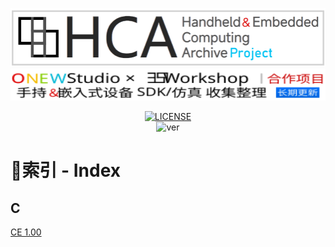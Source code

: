 <div align="center">
 
<img alt="LOGO" src="https://github.com/Inter1006/Handheld-Embedded-Emulator-Collection/blob/resources/logopng.png" width="505" height="94" /><br />
<img alt="LOGO" src="https://github.com/Inter1006/Handheld-Embedded-Emulator-Collection/blob/resources/HCA_down.svg" width="600" height="51" /><br />

[![LICENSE](https://img.shields.io/badge/LICENSE-GNU_GPL3.0-green.svg)](https://github.com/Inter1006/Handheld-Embedded-Emulator-Collection/blob/main/LICENSE)<br />
![ver](https://img.shields.io/badge/Last_update-2024/07/23-blue.svg)<br />

</div>

# 📝索引 - Index
## C
[CE 1.00](https://github.com/Inter1006/Handheld-Embedded-Emulator-Collection/blob/library/Microsoft%20Windows%20CE/CE%201.00/Index.md)<br />
